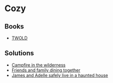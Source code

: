 # Cozy

## Books

* [TWOLD](../books/twold.md)

## Solutions

* [Campfire in the wilderness](../solutions/campfire-in-wilderness.md)
* [Friends and family dining together](../solutions/friends-and-family-dining-together.md)
* [James and Adelle safely live in a haunted house](../solutions/james-and-adelle-safely-live-in-haunted-house.md)
